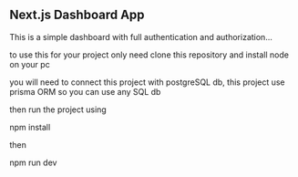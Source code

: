 ## Next.js Dashboard App

This is a simple dashboard with full authentication and authorization...

to use this for your project only need clone this repository and install node on your pc

you will need to connect this project with postgreSQL db, this project use prisma ORM so you can use any SQL db

then run the project using

npm install

then

npm run dev
